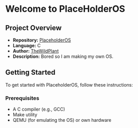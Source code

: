 # Welcome to PlaceHolderOS


## Project Overview

- **Repository:** [PlaceholderOS](https://github.com/ieaswefds/PlaceholderOs)
- **Language:** C
- **Author:** [TheWildPlant](https://github.com/TheWildPlant)
- **Description:** Bored so I am making my own OS.

## Getting Started

To get started with PlaceholderOS, follow these instructions:

### Prerequisites

- A C compiler (e.g., GCC)
- Make utility
- QEMU (for emulating the OS) or own hardware

